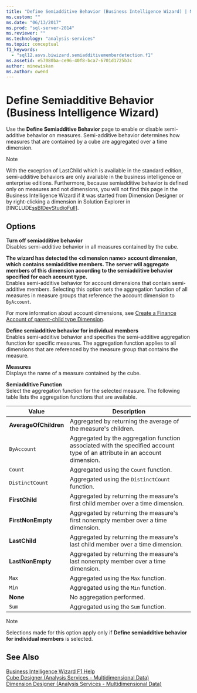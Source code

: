 ```yaml
---
title: "Define Semiadditive Behavior (Business Intelligence Wizard) | Microsoft Docs"
ms.custom: ""
ms.date: "06/13/2017"
ms.prod: "sql-server-2014"
ms.reviewer: ""
ms.technology: "analysis-services"
ms.topic: conceptual
f1_keywords: 
  - "sql12.asvs.biwizard.semiadditivememberdetection.f1"
ms.assetid: e57080ba-ce96-40f8-bca7-6701d1725b3c
author: minewiskan
ms.author: owend
---
```

# Define Semiadditive Behavior (Business Intelligence Wizard)
  Use the **Define Semiadditive Behavior** page to enable or disable semi-additive behavior on measures. Semi-additive behavior determines how measures that are contained by a cube are aggregated over a time dimension.  
  
> [!NOTE]  
>  With the exception of LastChild which is available in the standard edition, semi-additive behaviors are only available in the business intelligence or enterprise editions. Furthermore, because semiadditive behavior is defined only on measures and not dimensions, you will not find this page in the Business Intelligence Wizard if it was started from Dimension Designer or by right-clicking a dimension in Solution Explorer in [!INCLUDE[ssBIDevStudioFull](../includes/ssbidevstudiofull-md.md)].  
  
## Options  
 **Turn off semiadditive behavior**  
 Disables semi-additive behavior in all measures contained by the cube.  
  
 **The wizard has detected the \<dimension name> account dimension, which contains semiadditive members. The server will aggregate members of this dimension according to the semiadditive behavior specified for each account type.**  
 Enables semi-additive behavior for account dimensions that contain semi-additive members. Selecting this option sets the aggregation function of all measures in measure groups that reference the account dimension to `ByAccount`.  
  
 For more information about account dimensions, see [Create a Finance Account of parent-child type Dimension](multidimensional-models/database-dimensions-finance-account-of-parent-child-type.md).  
  
 **Define semiadditive behavior for individual members**  
 Enables semi-additive behavior and specifies the semi-additive aggregation function for specific measures. The aggregation function applies to all dimensions that are referenced by the measure group that contains the measure.  
  
 **Measures**  
 Displays the name of a measure contained by the cube.  
  
 **Semiadditive Function**  
 Select the aggregation function for the selected measure. The following table lists the aggregation functions that are available.  
  
|Value|Description|  
|-----------|-----------------|  
|**AverageOfChildren**|Aggregated by returning the average of the measure's children.|  
|`ByAccount`|Aggregated by the aggregation function associated with the specified account type of an attribute in an account dimension.|  
|`Count`|Aggregated using the `Count` function.|  
|`DistinctCount`|Aggregated using the `DistinctCount` function.|  
|**FirstChild**|Aggregated by returning the measure's first child member over a time dimension.|  
|**FirstNonEmpty**|Aggregated by returning the measure's first nonempty member over a time dimension.|  
|**LastChild**|Aggregated by returning the measure's last child member over a time dimension.|  
|**LastNonEmpty**|Aggregated by returning the measure's last nonempty member over a time dimension.|  
|`Max`|Aggregated using the `Max` function.|  
|`Min`|Aggregated using the `Min` function.|  
|**None**|No aggregation performed.|  
|`Sum`|Aggregated using the `Sum` function.|  
  
> [!NOTE]  
>  Selections made for this option apply only if **Define semiadditive behavior for individual members** is selected.  
  
## See Also  
 [Business Intelligence Wizard F1 Help](business-intelligence-wizard-f1-help.md)   
 [Cube Designer &#40;Analysis Services - Multidimensional Data&#41;](cube-designer-analysis-services-multidimensional-data.md)   
 [Dimension Designer &#40;Analysis Services - Multidimensional Data&#41;](dimension-designer-analysis-services-multidimensional-data.md)  
  
  
